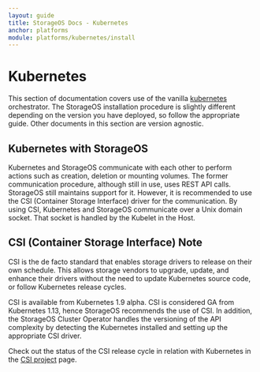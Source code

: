 ```yaml
---
layout: guide
title: StorageOS Docs - Kubernetes
anchor: platforms
module: platforms/kubernetes/install
---
```


# Kubernetes

This section of documentation covers use of the vanilla [kubernetes](https://kubernetes.io/) 
orchestrator. The StorageOS installation procedure is slightly different depending 
on the version you have deployed, so follow the appropriate guide. Other documents
in this section are version agnostic.

## Kubernetes with StorageOS

Kubernetes and StorageOS communicate with each other to perform actions such as
creation, deletion or mounting volumes. The former communication procedure, although still in use, uses REST
API calls. StorageOS still maintains support for it. However, it is recommended
to use the CSI (Container Storage Interface) driver for the communication. By
using CSI, Kubernetes and StorageOS communicate over a Unix domain socket. That
socket is handled by the Kubelet in the Host.

## CSI (Container Storage Interface) Note

CSI is the de facto standard that enables storage drivers to release on their own
schedule. This allows storage vendors to upgrade, update, and enhance their drivers 
without the need to update Kubernetes source code, or follow Kubernetes release
cycles.

CSI is available from Kubernetes 1.9 alpha. CSI is considered GA from
Kubernetes 1.13, hence StorageOS recommends the use of CSI. In addition, the
StorageOS Cluster Operator handles the versioning of the API complexity by
detecting the Kubernetes installed and setting up the appropriate CSI driver.

Check out the status of the CSI release cycle in relation with Kubernetes in
the [CSI project](https://kubernetes-csi.github.io/docs/) page.
